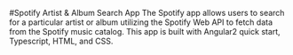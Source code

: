 #Spotify Artist & Album Search App
The Spotify app allows users to search for a particular artist or album utilizing the Spotify Web API to fetch data from the Spotify music catalog. This app is built with Angular2 quick start, Typescript, HTML, and CSS.
